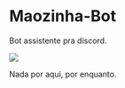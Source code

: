# Maozinha-Bot

Bot assistente pra discord.

<img src= "https://discord.com/channels/1027893019283836929/1027893020365946924/1027893142822846474">

Nada por aqui, por enquanto.

